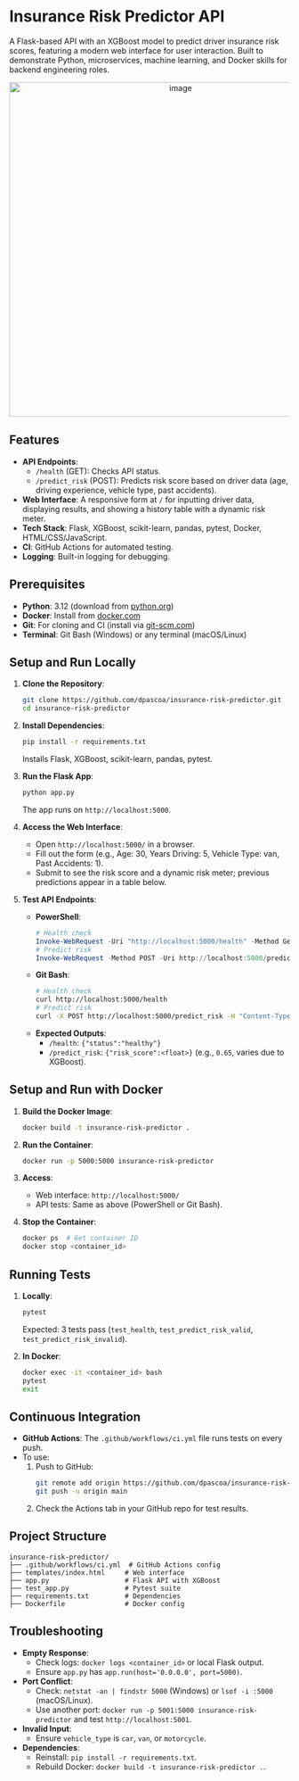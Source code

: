 # Insurance Risk Predictor API

A Flask-based API with an XGBoost model to predict driver insurance risk scores, featuring a modern web interface for user interaction. Built to demonstrate Python, microservices, machine learning, and Docker skills for backend engineering roles.

<div align="center">
  <img width="600" alt="image" src="https://github.com/user-attachments/assets/c5e1a3d6-8a26-44a6-b2bf-29e9126274df" />
</div>

## Features
- **API Endpoints**:
  - `/health` (GET): Checks API status.
  - `/predict_risk` (POST): Predicts risk score based on driver data (age, driving experience, vehicle type, past accidents).
- **Web Interface**: A responsive form at `/` for inputting driver data, displaying results, and showing a history table with a dynamic risk meter.
- **Tech Stack**: Flask, XGBoost, scikit-learn, pandas, pytest, Docker, HTML/CSS/JavaScript.
- **CI**: GitHub Actions for automated testing.
- **Logging**: Built-in logging for debugging.

## Prerequisites
- **Python**: 3.12 (download from [python.org](https://www.python.org/downloads/))
- **Docker**: Install from [docker.com](https://www.docker.com/get-started/)
- **Git**: For cloning and CI (install via [git-scm.com](https://git-scm.com/downloads))
- **Terminal**: Git Bash (Windows) or any terminal (macOS/Linux)

## Setup and Run Locally
1. **Clone the Repository**:
   ```bash
   git clone https://github.com/dpascoa/insurance-risk-predictor.git
   cd insurance-risk-predictor
   ```

2. **Install Dependencies**:
   ```bash
   pip install -r requirements.txt
   ```
   Installs Flask, XGBoost, scikit-learn, pandas, pytest.

3. **Run the Flask App**:
   ```bash
   python app.py
   ```
   The app runs on `http://localhost:5000`.

4. **Access the Web Interface**:
   - Open `http://localhost:5000/` in a browser.
   - Fill out the form (e.g., Age: 30, Years Driving: 5, Vehicle Type: van, Past Accidents: 1).
   - Submit to see the risk score and a dynamic risk meter; previous predictions appear in a table below.

5. **Test API Endpoints**:
   - **PowerShell**:
     ```powershell
     # Health check
     Invoke-WebRequest -Uri "http://localhost:5000/health" -Method Get | Select-Object -ExpandProperty Content
     # Predict risk
     Invoke-WebRequest -Method POST -Uri http://localhost:5000/predict_risk -Headers @{"Content-Type" = "application/json"} -Body '{"age": 30, "driving_experience_years": 5, "vehicle_type": "van", "past_accidents": 1}' | Select-Object -ExpandProperty Content
     ```
   - **Git Bash**:
     ```bash
     # Health check
     curl http://localhost:5000/health
     # Predict risk
     curl -X POST http://localhost:5000/predict_risk -H "Content-Type: application/json" -d '{"age": 30, "driving_experience_years": 5, "vehicle_type": "van", "past_accidents": 1}'
     ```
   - **Expected Outputs**:
     - `/health`: `{"status":"healthy"}`
     - `/predict_risk`: `{"risk_score":<float>}` (e.g., `0.65`, varies due to XGBoost).

## Setup and Run with Docker
1. **Build the Docker Image**:
   ```bash
   docker build -t insurance-risk-predictor .
   ```

2. **Run the Container**:
   ```bash
   docker run -p 5000:5000 insurance-risk-predictor
   ```

3. **Access**:
   - Web interface: `http://localhost:5000/`
   - API tests: Same as above (PowerShell or Git Bash).

4. **Stop the Container**:
   ```bash
   docker ps  # Get container ID
   docker stop <container_id>
   ```

## Running Tests
1. **Locally**:
   ```bash
   pytest
   ```
   Expected: 3 tests pass (`test_health`, `test_predict_risk_valid`, `test_predict_risk_invalid`).

2. **In Docker**:
   ```bash
   docker exec -it <container_id> bash
   pytest
   exit
   ```

## Continuous Integration
- **GitHub Actions**: The `.github/workflows/ci.yml` file runs tests on every push.
- To use:
  1. Push to GitHub:
     ```bash
     git remote add origin https://github.com/dpascoa/insurance-risk-predictor.git
     git push -u origin main
     ```
  2. Check the Actions tab in your GitHub repo for test results.

## Project Structure
```
insurance-risk-predictor/
├── .github/workflows/ci.yml  # GitHub Actions config
├── templates/index.html     # Web interface
├── app.py                   # Flask API with XGBoost
├── test_app.py              # Pytest suite
├── requirements.txt         # Dependencies
├── Dockerfile               # Docker config
```

## Troubleshooting
- **Empty Response**:
  - Check logs: `docker logs <container_id>` or local Flask output.
  - Ensure `app.py` has `app.run(host='0.0.0.0', port=5000)`.
- **Port Conflict**:
  - Check: `netstat -an | findstr 5000` (Windows) or `lsof -i :5000` (macOS/Linux).
  - Use another port: `docker run -p 5001:5000 insurance-risk-predictor` and test `http://localhost:5001`.
- **Invalid Input**:
  - Ensure `vehicle_type` is `car`, `van`, or `motorcycle`.
- **Dependencies**:
  - Reinstall: `pip install -r requirements.txt`.
  - Rebuild Docker: `docker build -t insurance-risk-predictor .`.
